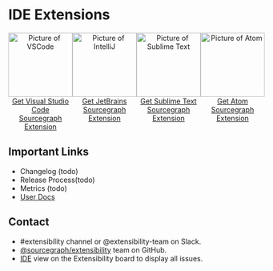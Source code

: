 # IDE Extensions

<section>
  <div class="row" style="display:flex;">
    <div class="col" style="flex: 1;">
      <div>
        <div style="text-align: center;">
          <a href="https://marketplace.visualstudio.com/items?itemName=sourcegraph.sourcegraph" target="_blank" rel="noopener">
            <img src="https://storage.googleapis.com/sourcegraph-assets/handbook/extensibility/vscode.png" alt="Picture of VSCode" style="background: transparent; width:128px;"/>
          </a>
        </div>
        <div style="text-align: center;">
          <a href="https://marketplace.visualstudio.com/items?itemName=sourcegraph.sourcegraph" target="_blank" rel="noopener">
            Get Visual Studio Code
          </a>
        </div>
        <div style="text-align: center;">
          <a href="https://marketplace.visualstudio.com/items?itemName=sourcegraph.sourcegraph" target="_blank" rel="noopener">
            Sourcegraph Extension
          </a>
        </div>
      </div>
    </div>
    <div class="col" style="flex: 1;">
      <div>
        <div style="text-align: center;">
          <a href="https://plugins.jetbrains.com/plugin/9682-sourcegraph" target="_blank" rel="noopener">
            <img src="https://storage.googleapis.com/sourcegraph-assets/handbook/extensibility/intellij.png" alt="Picture of IntelliJ" style="background: transparent; width:128px;"/>
          </a>
        </div>
        <div style="text-align: center;">
          <a href="https://plugins.jetbrains.com/plugin/9682-sourcegraph" target="_blank" rel="noopener">
            Get JetBrains
          </a>
        </div>
        <div style="text-align: center;">
          <a href="https://plugins.jetbrains.com/plugin/9682-sourcegraph" target="_blank" rel="noopener">
            Sourcegraph Extension
          </a>
        </div>
      </div>
    </div>
    <div class="col" style="flex: 1;">
      <div>
        <div style="text-align: center;">
          <a href="https://github.com/sourcegraph/sourcegraph-sublime" target="_blank" rel="noopener">
            <img src="https://storage.googleapis.com/sourcegraph-assets/handbook/extensibility/sublimetext.png" alt="Picture of Sublime Text" style="background: transparent; width:128px;"/>
          </a>
        </div>
        <div style="text-align: center;">
          <a href="https://github.com/sourcegraph/sourcegraph-sublime" target="_blank" rel="noopener">
            Get Sublime Text
          </a>
        </div>
        <div style="text-align: center;">
          <a href="https://github.com/sourcegraph/sourcegraph-sublime" target="_blank" rel="noopener">
            Sourcegraph Extension
          </a>
        </div>
      </div>
    </div>
    <div class="col" style="flex: 1;">
      <div>
        <div style="text-align: center;">
          <a href="https://atom.io/packages/sourcegraph" target="_blank" rel="noopener">
            <img src="https://storage.googleapis.com/sourcegraph-assets/handbook/extensibility/atom.png" alt="Picture of Atom" style="background: transparent; width:128px;"/>
          </a>
        </div>
        <div style="text-align: center;">
          <a href="https://atom.io/packages/sourcegraph" target="_blank" rel="noopener">
            Get Atom
          </a>
        </div>
        <div style="text-align: center;">
          <a href="https://atom.io/packages/sourcegraph" target="_blank" rel="noopener">
            Sourcegraph Extension
          </a>
        </div>
      </div>
    </div>
  </div>
</section>

## Important Links

- Changelog (todo)
- Release Process(todo)
- Metrics (todo)
- [User Docs](https://docs.sourcegraph.com/integration/editor)

## Contact

- #extensibility channel or @extensibility-team on Slack.
- [@sourcegraph/extensibility](https://github.com/orgs/sourcegraph/teams/extensibility) team on GitHub.
- [IDE](https://github.com/orgs/sourcegraph/projects/213/views/7) view on the Extensibility board to display all issues.
